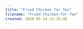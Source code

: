 ```yaml
---
title: "Fried Chicken for Two"
filename: "Fried-Chicken-for-Two"
created: 2020-05-14 12:25:40
---
```

